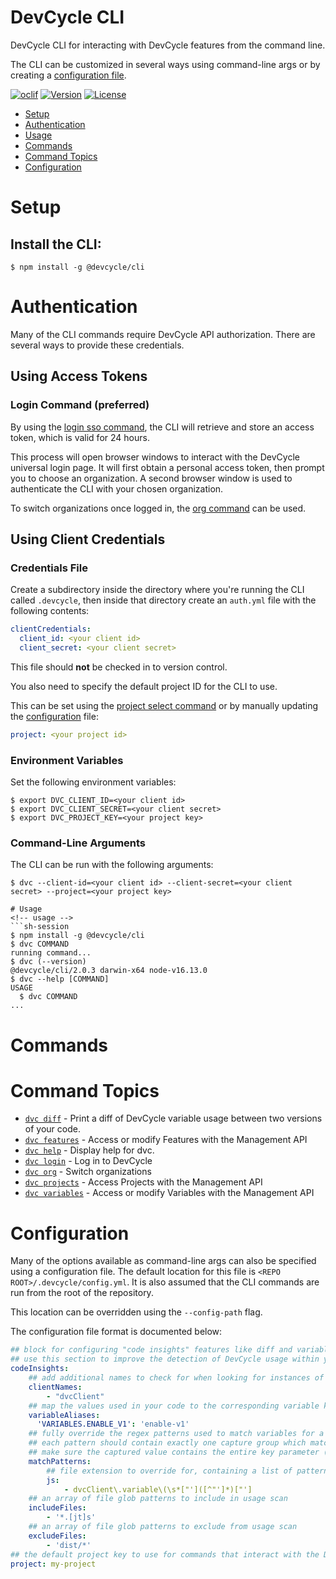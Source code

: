 DevCycle CLI
=================

DevCycle CLI for interacting with DevCycle features from the command line.

The CLI can be customized in several ways using command-line args or by creating a [configuration file](#configuration).

[![oclif](https://img.shields.io/badge/cli-oclif-brightgreen.svg)](https://oclif.io)
[![Version](https://img.shields.io/npm/v/@devcycle/cli.svg)](https://www.npmjs.com/package/@devcycle/cli)
[![License](https://img.shields.io/npm/l/@devcycle/cli.svg)](https://github.com/DevCycleHQ/cli/blob/main/package.json)

<!-- toc -->
* [Setup](#setup)
* [Authentication](#authentication)
* [Usage](#usage)
* [Commands](#commands)
* [Command Topics](#command-topics)
* [Configuration](#configuration)
<!-- tocstop -->
# Setup
## Install the CLI:
```sh-session
$ npm install -g @devcycle/cli
```
# Authentication
Many of the CLI commands require DevCycle API authorization. There are several ways to provide these credentials.
## Using Access Tokens
### Login Command (preferred)
By using the [login sso command](docs/login.md#dvc-login-sso), the CLI will retrieve and store an access token, which is valid for 24 hours.

This process will open browser windows to interact with the DevCycle universal login page. It will first obtain a personal access token, then prompt you to choose an organization. A second browser window is used to authenticate the CLI with your chosen organization.

To switch organizations once logged in, the [org command](docs/org.md) can be used.
## Using Client Credentials
### Credentials File
Create a subdirectory inside the directory where you're running the CLI called `.devcycle`, then inside that directory
create an `auth.yml` file with the following contents:

```yaml
clientCredentials:
  client_id: <your client id>
  client_secret: <your client secret>
```
This file should **not** be checked in to version control.

You also need to specify the default project ID for the CLI to use. 

This can be set using the [project select command](docs/project.md#dvc-projects-select) or by manually updating the [configuration](#configuration) file:
```yaml
project: <your project id>
```

### Environment Variables
Set the following environment variables:
```sh-session
$ export DVC_CLIENT_ID=<your client id>
$ export DVC_CLIENT_SECRET=<your client secret>
$ export DVC_PROJECT_KEY=<your project key>
```
### Command-Line Arguments
The CLI can be run with the following arguments:
```sh-session
$ dvc --client-id=<your client id> --client-secret=<your client secret> --project=<your project key>

# Usage
<!-- usage -->
```sh-session
$ npm install -g @devcycle/cli
$ dvc COMMAND
running command...
$ dvc (--version)
@devcycle/cli/2.0.3 darwin-x64 node-v16.13.0
$ dvc --help [COMMAND]
USAGE
  $ dvc COMMAND
...
```
<!-- usagestop -->
# Commands
<!-- commands -->
# Command Topics

* [`dvc diff`](docs/diff.md) - Print a diff of DevCycle variable usage between two versions of your code.
* [`dvc features`](docs/features.md) - Access or modify Features with the Management API
* [`dvc help`](docs/help.md) - Display help for dvc.
* [`dvc login`](docs/login.md) - Log in to DevCycle
* [`dvc org`](docs/org.md) - Switch organizations
* [`dvc projects`](docs/projects.md) - Access Projects with the Management API
* [`dvc variables`](docs/variables.md) - Access or modify Variables with the Management API

<!-- commandsstop -->
# Configuration
Many of the options available as command-line args can also be specified using a configuration file. The default
location for this file is `<REPO ROOT>/.devcycle/config.yml`. It is also assumed that the CLI commands are run from the
root of the repository.

This location can be overridden using the `--config-path` flag.

The configuration file format is documented below:

```yml
## block for configuring "code insights" features like diff and variable usage scanning
## use this section to improve the detection of DevCycle usage within your code
codeInsights:
    ## add additional names to check for when looking for instances of DVCClient from an SDK
    clientNames:
        - "dvcClient"
    ## map the values used in your code to the corresponding variable key in DevCycle
    variableAliases:
      'VARIABLES.ENABLE_V1': 'enable-v1'
    ## fully override the regex patterns used to match variables for a specific file extension
    ## each pattern should contain exactly one capture group which matches on the key of the variable
    ## make sure the captured value contains the entire key parameter (including quotes, if applicable)
    matchPatterns:
        ## file extension to override for, containing a list of patterns to use
        js:
            - dvcClient\.variable\(\s*["']([^"']*)["']
    ## an array of file glob patterns to include in usage scan
    includeFiles:
        - '*.[jt]s'
    ## an array of file glob patterns to exclude from usage scan
    excludeFiles:
        - 'dist/*'
## the default project key to use for commands that interact with the DevCycle API.
project: my-project
```
